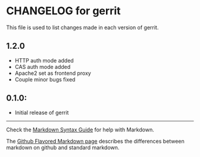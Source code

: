 # CHANGELOG for gerrit

This file is used to list changes made in each version of gerrit.

## 1.2.0

* HTTP auth mode added
* CAS auth mode added
* Apache2 set as frontend proxy
* Couple minor bugs fixed

## 0.1.0:

* Initial release of gerrit

- - -
Check the [Markdown Syntax Guide](http://daringfireball.net/projects/markdown/syntax) for help with Markdown.

The [Github Flavored Markdown page](http://github.github.com/github-flavored-markdown/) describes the differences between markdown on github and standard markdown.
